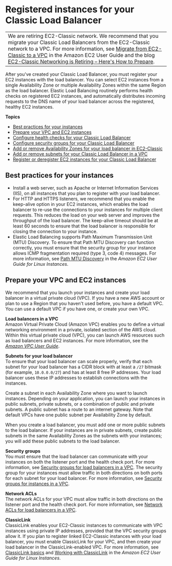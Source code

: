 # Registered instances for your Classic Load Balancer<a name="elb-backend-instances"></a>


|  | 
| --- |
| We are retiring EC2\-Classic network\. We recommend that you migrate your Classic Load Balancers from the EC2\-Classic network to a VPC\. For more information, see [Migrate from EC2\-Classic to a VPC](https://docs.aws.amazon.com/AWSEC2/latest/UserGuide/vpc-migrate.html) in the Amazon EC2 User Guide and the blog [EC2\-Classic Networking is Retiring – Here's How to Prepare](http://aws.amazon.com/blogs/aws/ec2-classic-is-retiring-heres-how-to-prepare/)\. | 

After you've created your Classic Load Balancer, you must register your EC2 instances with the load balancer\. You can select EC2 instances from a single Availability Zone or multiple Availability Zones within the same Region as the load balancer\. Elastic Load Balancing routinely performs health checks on registered EC2 instances, and automatically distributes incoming requests to the DNS name of your load balancer across the registered, healthy EC2 instances\.

**Topics**
+ [Best practices for your instances](#backend-instance-best-practices)
+ [Prepare your VPC and EC2 instances](#set-up-ec2)
+ [Configure health checks for your Classic Load Balancer](elb-healthchecks.md)
+ [Configure security groups for your Classic Load Balancer](elb-security-groups.md)
+ [Add or remove Availability Zones for your load balancer in EC2\-Classic](enable-disable-az.md)
+ [Add or remove subnets for your Classic Load Balancer in a VPC](elb-manage-subnets.md)
+ [Register or deregister EC2 instances for your Classic Load Balancer](elb-deregister-register-instances.md)

## Best practices for your instances<a name="backend-instance-best-practices"></a>
+ Install a web server, such as Apache or Internet Information Services \(IIS\), on all instances that you plan to register with your load balancer\.
+ For HTTP and HTTPS listeners, we recommend that you enable the keep\-alive option in your EC2 instances, which enables the load balancer to re\-use the connections to your instances for multiple client requests\. This reduces the load on your web server and improves the throughput of the load balancer\. The keep\-alive timeout should be at least 60 seconds to ensure that the load balancer is responsible for closing the connection to your instance\.
+ Elastic Load Balancing supports Path Maximum Transmission Unit \(MTU\) Discovery\. To ensure that Path MTU Discovery can function correctly, you must ensure that the security group for your instance allows ICMP fragmentation required \(type 3, code 4\) messages\. For more information, see [Path MTU Discovery](https://docs.aws.amazon.com/AWSEC2/latest/UserGuide/network_mtu.html#path_mtu_discovery) in the *Amazon EC2 User Guide for Linux Instances*\.

## Prepare your VPC and EC2 instances<a name="set-up-ec2"></a>

We recommend that you launch your instances and create your load balancer in a virtual private cloud \(VPC\)\. If you have a new AWS account or plan to use a Region that you haven't used before, you have a default VPC\. You can use a default VPC if you have one, or create your own VPC\.

**Load balancers in a VPC**  
Amazon Virtual Private Cloud \(Amazon VPC\) enables you to define a virtual networking environment in a private, isolated section of the AWS cloud\. Within this virtual private cloud \(VPC\), you can launch AWS resources such as load balancers and EC2 instances\. For more information, see the *[Amazon VPC User Guide](https://docs.aws.amazon.com/vpc/latest/userguide/)*\.

**Subnets for your load balancer**  
To ensure that your load balancer can scale properly, verify that each subnet for your load balancer has a CIDR block with at least a `/27` bitmask \(for example, `10.0.0.0/27`\) and has at least 8 free IP addresses\. Your load balancer uses these IP addresses to establish connections with the instances\.

Create a subnet in each Availability Zone where you want to launch instances\. Depending on your application, you can launch your instances in public subnets, private subnets, or a combination of public and private subnets\. A public subnet has a route to an internet gateway\. Note that default VPCs have one public subnet per Availability Zone by default\.

When you create a load balancer, you must add one or more public subnets to the load balancer\. If your instances are in private subnets, create public subnets in the same Availability Zones as the subnets with your instances; you will add these public subnets to the load balancer\.

**Security groups**  
You must ensure that the load balancer can communicate with your instances on both the listener port and the health check port\. For more information, see [Security groups for load balancers in a VPC](elb-security-groups.md#elb-vpc-security-groups)\. The security group for your instances must allow traffic in both directions on both ports for each subnet for your load balancer\. For more information, see [Security groups for instances in a VPC](elb-security-groups.md#elb-vpc-instance-security-groups)\.

**Network ACLs**  
The network ACLs for your VPC must allow traffic in both directions on the listener port and the health check port\. For more information, see [Network ACLs for load balancers in a VPC](elb-security-groups.md#elb-vpc-nacl)\.

**ClassicLink**  
ClassicLink enables your EC2\-Classic instances to communicate with VPC instances using private IP addresses, provided that the VPC security groups allow it\. If you plan to register linked EC2\-Classic instances with your load balancer, you must enable ClassicLink for your VPC, and then create your load balancer in the ClassicLink\-enabled VPC\. For more information, see [ClassicLink basics](https://docs.aws.amazon.com/AWSEC2/latest/UserGuide/vpc-classiclink.html#classiclink-basics) and [Working with ClassicLink](https://docs.aws.amazon.com/AWSEC2/latest/UserGuide/vpc-classiclink.html#working-with-classiclink) in the *Amazon EC2 User Guide for Linux Instances*\.